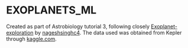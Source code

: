 # EXOPLANETS_ML
Created as part of Astrobiology tutorial 3, following closely [Exoplanet-exploration](https://github.com/nageshsinghc4/Exoplanet-exploration) by [nageshsinghc4](https://github.com/nageshsinghc4/). The data used was obtained from Kepler through [kaggle.com](https://www.kaggle.com/datasets/keplersmachines/kepler-labelled-time-series-data?resource=download).
